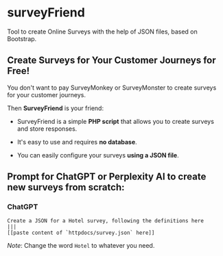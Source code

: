 # surveyFriend
Tool to create Online Surveys with the help of JSON files, based on Bootstrap.

## Create Surveys for Your Customer Journeys for Free!

You don't want to pay SurveyMonkey or SurveyMonster to create surveys for your customer journeys.

Then **SurveyFriend** is your friend:

- SurveyFriend is a simple **PHP script** that allows you to create surveys and store responses.

- It's easy to use and requires **no database**.

- You can easily configure your surveys **using a JSON file**.

## Prompt for ChatGPT or Perplexity AI to create new surveys from scratch:

  ### ChatGPT
  
  ```
  Create a JSON for a Hotel survey, following the definitions here
  |||
  [[paste content of `httpdocs/survey.json` here]]
  ```

  *Note*: Change the word `Hotel` to whatever you need.
